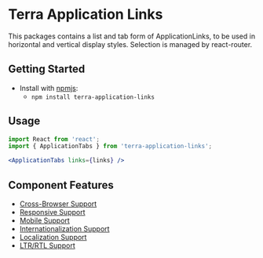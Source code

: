 # Terra Application Links

This packages contains a list and tab form of ApplicationLinks, to be used in horizontal and vertical display styles. Selection is managed by react-router.

## Getting Started

- Install with [npmjs](https://www.npmjs.com):
  - `npm install terra-application-links`

## Usage

```jsx
import React from 'react';
import { ApplicationTabs } from 'terra-application-links';

<ApplicationTabs links={links} />
```

## Component Features

 * [Cross-Browser Support](https://github.com/cerner/terra-core/wiki/Component-Features#cross-browser-support)
 * [Responsive Support](https://github.com/cerner/terra-core/wiki/Component-Features#responsive-support)
 * [Mobile Support](https://github.com/cerner/terra-core/wiki/Component-Features#mobile-support)
 * [Internationalization Support](https://github.com/cerner/terra-core/wiki/Component-Features#internationalization-i18n-support)
 * [Localization Support](https://github.com/cerner/terra-core/wiki/Component-Features#localization-support)
 * [LTR/RTL Support](https://github.com/cerner/terra-core/wiki/Component-Features#ltr--rtl-support)
